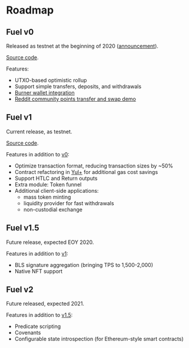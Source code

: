 Roadmap
===

Fuel v0
---

Released as testnet at the beginning of 2020 ([announcement](https://medium.com/@fuellabs/announcing-the-fuel-v0-open-beta-565a2d340fc3)).

[Source code](https://github.com/FuelLabs/fuel-core).

Features:
- UTXO-based optimistic rollup
- Support simple transfers, deposits, and withdrawals
- [Burner wallet integration](https://medium.com/@fuellabs/burner-wallet-fuel-7b8ce8e54aff)
- [Reddit community points transfer and swap demo](https://reddit.com/r/CryptoCurrency/comments/gonjm3/tldr_moons_and_bricks_go_brrr/)

Fuel v1
---

Current release, as testnet.

[Source code](https://github.com/FuelLabs/fuel).

Features in addition to [v0](#fuel-v0):
- Optimize transaction format, reducing transaction sizes by ~50%
- Contract refactoring in [Yul+](https://github.com/FuelLabs/yulp) for additional gas cost savings
- Support HTLC and Return outputs
- Extra module: Token funnel
- Additional client-side applications:
    - mass token minting
    - liquidity provider for fast withdrawals
    - non-custodial exchange

Fuel v1.5
---

Future release, expected EOY 2020.

Features in addition to [v1](#fuel-v1):
- BLS signature aggregation (bringing TPS to 1,500-2,000)
- Native NFT support

Fuel v2
---

Future released, expected 2021.

Features in addition to [v1.5](#fuel-v15):
- Predicate scripting
- Covenants
- Configurable state introspection (for Ethereum-style smart contracts)
